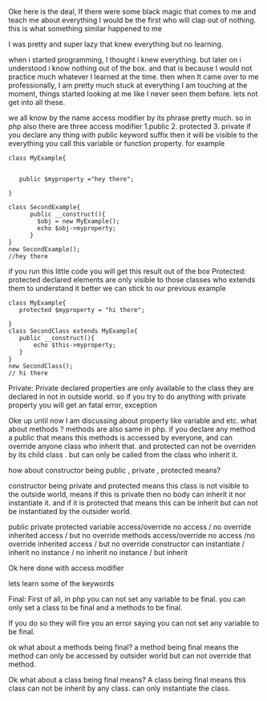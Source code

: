 Oke here is the deal, If there were some black magic that comes to me and teach me about everything I would be the first who will clap out of nothing. this is what something similar happened to me

I was pretty and super lazy that knew everything but no learning. 

when i started programming, I thought i knew everything. but later on i understood i know nothing out of the box. 
and that is because I would not practice much whatever I learned at the time. 
then when It came over to me professionally, I am pretty much stuck at everything I am touching at the moment, things started looking at me like I never seen them before. 
lets not get into all these. 

we all know by the name access modifier by its phrase pretty much. 
so in php also there are three access modifier
1.public 2. protected 3. private
if you declare any thing with public keyword suffix then it will be visible to the everything you call this variable or function property. 
for example

```
class MyExample{
    

   public $myproperty ="hey there";

}

class SecondExample{
      public __construct(){
        $obj = new MyExample();
        echo $obj->myproperty;
      }
}
new SecondExample();
//hey there

```
if you run this little code you will get this result out of the box
Protected:
protected declared elements are only visible to those classes who extends them
to understand it better we can stick to our previous example 
```
class MyExample{
   protected $myproperty = "hi there";
   
}
class SecondClass extends MyExample{
   public __construct(){
       echo $this->myproperty;
   }
}
new SecondClass();
// hi there
```
Private:
Private declared properties are only available to the class they are declared in
not in outside world. so if you try to do anything with private property you will get an fatal error, 
exception

Oke up until now  I am discussing about property like variable and etc. what about methods ? 
methods are also same in php. if you declare any method a public that means this methods is accessed by everyone, and can override anyone class who inherit that. 
 and protected can not be overriden by its child class . but can only be called from the class who inherit it. 

how about constructor being public , private , protected means? 

constructor being private and protected means this class is not visible to the outside world, means if this is private then no body can inherit it nor instantiate it. and if it is protected that means this can be inherit but can not be instantiated by the outsider world. 





public 
private
protected
variable
access/override
no access / no override
inherited access / but no override
methods
access/override
no access /no override
inherited access / but no override
constructor
can instantiate / inherit
no instance / no inherit
no instance / but inherit

Ok here done with access modifier

lets learn some of the keywords 

Final:
First of all, in php you can not set any variable to be final. you can only set a class to be final and a methods to be final. 

If you do so they will fire you an error saying you can not set any variable to be final. 

ok what about a methods being final? 
a method being final means the method can only be accessed by outsider world but can not override that method. 

Ok what about a class being final means? 
A class being final means this class can not be inherit by any class. can only instantiate the class.
